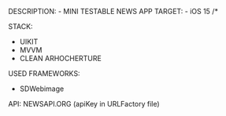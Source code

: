 DESCRIPTION: - MINI TESTABLE NEWS APP
TARGET: - iOS 15 /*

STACK: 
- UIKIT
- MVVM
- CLEAN ARHOCHERTURE

USED FRAMEWORKS:
- SDWebimage

API:
NEWSAPI.ORG (apiKey in URLFactory file)
